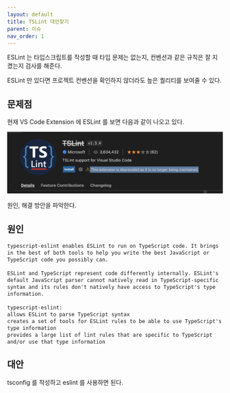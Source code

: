 ```yaml
---
layout: default
title: TSLint 대안찾기
parent: 이슈
nav_order: 1
---
```


ESLint 는 타입스크립트를 작성할 때 타입 문제는 없는지, 컨벤션과 같은 규칙은 잘 지켰는지 검사를 해준다.

ESLint 만 있다면 프로젝트 컨벤션을 확인하지 않더라도 높은 퀄리티를 보여줄 수 있다.

## 문제점

현재 VS Code Extension 에 ESLint 를 보면 다음과 같이 나오고 있다.

![](../../assets/images/EsLint-Not-Working.png)

원인, 해결 방안을 파악한다.

## 원인

```
typescript-eslint enables ESLint to run on TypeScript code. It brings in the best of both tools to help you write the best JavaScript or TypeScript code you possibly can.

ESLint and TypeScript represent code differently internally. ESLint's default JavaScript parser cannot natively read in TypeScript-specific syntax and its rules don't natively have access to TypeScript's type information.

typescript-eslint:
allows ESLint to parse TypeScript syntax
creates a set of tools for ESLint rules to be able to use TypeScript's type information
provides a large list of lint rules that are specific to TypeScript and/or use that type information
```

## 대안

tsconfig 를 작성하고 eslint 를 사용하면 된다.

